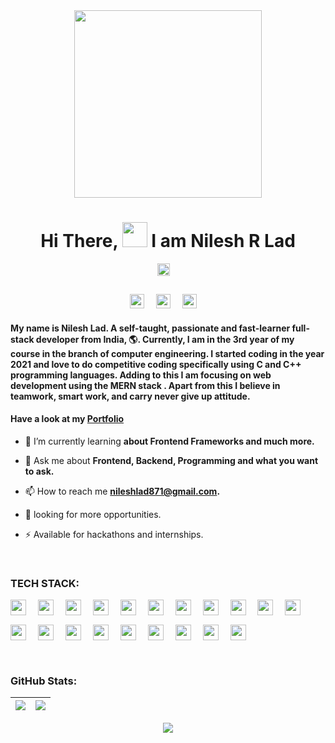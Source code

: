 <div align="center">

<img src="https://user-images.githubusercontent.com/58518192/87162442-bf3e8180-c2e7-11ea-9f2a-53a50306b7ce.gif" width="300px" >
 <br/>
<h1>Hi There, <img src="https://media.giphy.com/media/hvRJCLFzcasrR4ia7z/giphy.gif" width="40"> I am Nilesh R Lad </h1>


<p><img src="https://komarev.com/ghpvc/?username=nileshlad09&style=flat-square&color=blue" style="padding:0 15px 15px 0" alt="" height="20px"></p>

[<img src="https://img.shields.io/badge/Portfolio-1DA1F2?style=for-the-badge&logo=About.me&logoColor=white" target="_blank" style="padding-right:15px;" height="23px"/>](https://nileshlad.vercel.app/) 
[<img src="https://img.shields.io/badge/LinkedIn-0077B5?style=for-the-badge&logo=linkedin&logoColor=white" target="_blank" style="padding-right:15px;" height="23px"/>](https://www.linkedin.com/in/nilesh-lad-476216216/)
[<img src="https://img.shields.io/badge/Twitter-1DA1F2?style=for-the-badge&logo=twitter&logoColor=white" target="_blank" style="padding-right:15px;" height="23px"/>](https://twitter.com/Nileshlad09) 
</div>
<h4> My name is <b> Nilesh Lad.</b> A self-taught, passionate and fast-learner full-stack developer from India, 🌎. Currently, I am in the 3rd year of my course in the branch of computer engineering. I started coding in the year 2021 and love to do competitive coding specifically using C and C++ programming languages. Adding to this I am focusing on web development using the <b> MERN stack </b>. Apart from this I believe in teamwork, smart work, and carry never give up attitude. </h4> 
<h4>

Have a look at my [Portfolio](https://nileshlad.vercel.app/)  
</h4>

- 🌱 I’m currently learning **about Frontend Frameworks and much more.**

- 💬 Ask me about **Frontend, Backend, Programming and what you want to ask.**

- 📫 How to reach me **nileshlad871@gmail.com.**

- 📄 looking for more opportunities.

- ⚡ Available for hackathons and internships.

<br/>

### TECH STACK:
<div style="display:flex, margin-bottom:10px">   
<img src="https://img.shields.io/badge/html5-%23E34F26.svg?style=for-the-badge&logo=html5&logoColor=white" style="padding:0 15px 15px 0;" alt="" height="25px" />
<img src="https://img.shields.io/badge/CSS3-1572B6?style=for-the-badge&logo=css3&logoColor=white"    style="padding:0 15px 15px 0" alt="" height="25px" />
<img src="https://img.shields.io/badge/JavaScript-323330?style=for-the-badge&logo=javascript&logoColor=F7DF1E"  style="padding:0 15px 15px 0" alt="" height="25px"/>
<img src="https://img.shields.io/badge/TypeScript-007ACC?style=for-the-badge&logo=typescript&logoColor=white"    style="padding:0 15px 15px 0" alt="" height="25px" />
<img src="https://img.shields.io/badge/C-00599C?style=for-the-badge&logo=c&logoColor=white"    style="padding:0 15px 15px 0" alt="" height="25px" />
<img src="https://img.shields.io/badge/C%2B%2B-00599C?style=for-the-badge&logo=c%2B%2B&logoColor=white"    style="padding:0 15px 15px 0" alt="" height="25px"  />
<img src="https://img.shields.io/badge/React-20232A?style=for-the-badge&logo=react&logoColor=61DAFB"    style="padding:0 15px 15px 0" alt="" height="25px"/>
<img src="https://img.shields.io/badge/next.js-000000?style=for-the-badge&logo=nextdotjs&logoColor=white"    style="padding:0 15px 15px 0" alt="" height="25px" />
<img src="https://img.shields.io/badge/Node.js-339933?style=for-the-badge&logo=nodedotjs&logoColor=white"    style="padding:0 15px 15px 0" alt="" height="25px" />
<img src="https://img.shields.io/badge/Express.js-000000?style=for-the-badge&logo=express&logoColor=white" style="padding:0 15px 15px 0" alt="" height="25px" />
<img src="https://img.shields.io/badge/MongoDB-4EA94B?style=for-the-badge&logo=mongodb&logoColor=white"    style="padding:0 15px 15px 0" alt="" height="25px" />
<img src="https://img.shields.io/badge/MySQL-005C84?style=for-the-badge&logo=mysql&logoColor=white"    style="padding:0 15px 15px 0" alt="" height="25px" />
<img src="https://img.shields.io/badge/firebase-ffca28?style=for-the-badge&logo=firebase&logoColor=black"    style="padding:0 15px 15px 0" alt="" height="25px" />
<img src="https://img.shields.io/badge/Bootstrap-563D7C?style=for-the-badge&logo=bootstrap&logoColor=white"    style="padding:0 15px 15px 0" alt="" height="25px" />
<img src="https://img.shields.io/badge/Material%20UI-007FFF?style=for-the-badge&logo=mui&logoColor=white"    style="padding:0 15px 15px 0" alt="" height="25px" />
<img src="https://img.shields.io/badge/Tailwind_CSS-38B2AC?style=for-the-badge&logo=tailwind-css&logoColor=white"    style="padding:0 15px 15px 0" alt="" height="25px" />
<img src="https://img.shields.io/badge/GIT-E44C30?style=for-the-badge&logo=git&logoColor=white"    style="padding:0 15px 15px 0" alt="" height="25px" />
<img src="https://img.shields.io/badge/GitHub-100000?style=for-the-badge&logo=github&logoColor=white"    style="padding:0 15px 15px 0" alt="" height="25px" />
<img src="https://img.shields.io/badge/figma-%23F24E1E.svg?style=for-the-badge&logo=figma&logoColor=white"  style="padding:0 15px 15px 0" alt="" height="25px" />
<img src="https://img.shields.io/badge/Visual%20Studio%20Code-0078d7.svg?style=for-the-badge&logo=visual-studio-code&logoColor=white"  style="padding:0 15px 15px 0" alt="" height="25px" />
</div>
<br/>

### GitHub Stats:
|<img align="center" src="https://github-readme-stats.vercel.app/api?username=nileshlad09&show_icons=true&include_all_commits=true&theme=vision-friendly-dark"/>|<img align="center" src="https://github-readme-stats.vercel.app/api/top-langs/?username=nileshlad09&layout=compact&theme=vision-friendly-dark" />|
| ------------- | ------------- |
<p align="center">
<img  src="https://github-readme-streak-stats.herokuapp.com/?user=nileshlad09&theme=highcontrast"/>
</p>


